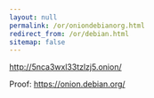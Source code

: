 ```yaml
---
layout: null
permalink: /or/oniondebianorg.html
redirect_from: /or/debian.html
sitemap: false
---
```


http://5nca3wxl33tzlzj5.onion/

Proof: https://onion.debian.org/
